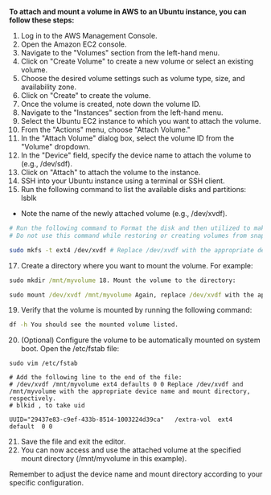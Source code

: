 **To attach and mount a volume in AWS to an Ubuntu instance, you can follow these steps:**

 1. Log in to the AWS Management Console.
2. Open the Amazon EC2 console.
3. Navigate to the "Volumes" section from the left-hand menu.
4. Click on "Create Volume" to create a new volume or select an existing volume.
5. Choose the desired volume settings such as volume type, size, and availability zone.
6. Click on "Create" to create the volume.
7. Once the volume is created, note down the volume ID.
8. Navigate to the "Instances" section from the left-hand menu.
9. Select the Ubuntu EC2 instance to which you want to attach the volume.
10. From the "Actions" menu, choose "Attach Volume."
11. In the "Attach Volume" dialog box, select the volume ID from the "Volume" dropdown.
12. In the "Device" field, specify the device name to attach the volume to (e.g., /dev/sdf).
13. Click on "Attach" to attach the volume to the instance.
14. SSH into your Ubuntu instance using a terminal or SSH client.
15. Run the following command to list the available disks and partitions:
    lsblk

* Note the name of the newly attached volume (e.g., /dev/xvdf).

```bash
# Run the following command to Format the disk and then utilized to make a file system :
# Do not use this command while restoring or creating volumes from snapshots

sudo mkfs -t ext4 /dev/xvdf # Replace /dev/xvdf with the appropriate device name.
```
17. Create a directory where you want to mount the volume. For example:

```cmd
sudo mkdir /mnt/myvolume 18. Mount the volume to the directory:
```
```cmd
sudo mount /dev/xvdf /mnt/myvolume Again, replace /dev/xvdf with the appropriate device name.
```
19. Verify that the volume is mounted by running the following command:
```cmd
df -h You should see the mounted volume listed.
```
20. (Optional) Configure the volume to be automatically mounted on system boot. Open the /etc/fstab file:
```vim
sudo vim /etc/fstab
```
```vim
# Add the following line to the end of the file:
# /dev/xvdf /mnt/myvolume ext4 defaults 0 0 Replace /dev/xvdf and /mnt/myvolume with the appropriate device name and mount directory, respectively.
# blkid , to take uid 

UUID="29437e83-c9ef-433b-8514-1003224d39ca"   /extra-vol  ext4  default  0 0
```
21. Save the file and exit the editor.
22. You can now access and use the attached volume at the specified mount directory (/mnt/myvolume in this example).

Remember to adjust the device name and mount directory according to your specific configuration.
